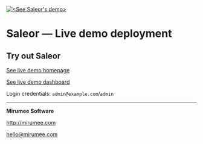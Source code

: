 [![<See Saleor's demo>](http://getsaleor.com/mr-saleor-live-demo-readme.png)](http://demo.getsaleor.com)


Saleor — Live demo deployment
========================

Try out Saleor
---------

[See live demo homepage](http://demo.getsaleor.com/)

[See live demo dashboard](http://demo.getsaleor.com/dashboard/)

Login credentials: `admin@example.com`/`admin`


- - - 

**Mirumee Software**


http://mirumee.com

hello@mirumee.com